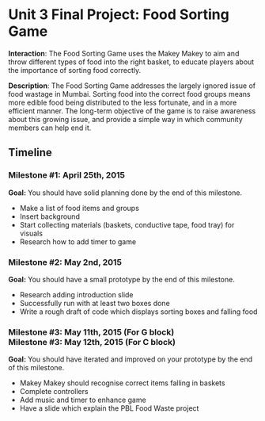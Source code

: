 <h1>Unit 3 Final Project: Food Sorting Game</h1>

<strong>Interaction</strong>: The Food Sorting Game uses the Makey Makey to aim and throw different types of food into the right basket, to educate players about the importance of sorting food correctly. 

<strong>Description</strong>: The Food Sorting Game addresses the largely ignored issue of food wastage in Mumbai. Sorting food into the correct food groups means more edible food being distributed to the less fortunate, and in a more efficient manner. The long-term objective of the game is to raise awareness about this growing issue, and provide a simple way in which community members can help end it.

<h2>Timeline</h2>

<div>
  <h3>Milestone #1: April 25th, 2015 </h3>
  <strong>Goal:</strong> You should have solid planning done by the end of this milestone.
  <ul>
    <li> Make a list of food items and groups </li>
    <li> Insert background </li>
    <li> Start collecting materials (baskets, conductive tape, food tray) for visuals </li>
    <li> Research how to add timer to game </li>
  </ul>
</div>

<p>
  <h3>Milestone #2: May 2nd, 2015 </h3>
  <strong>Goal:</strong> You should have a small prototype by the end of this milestone.
  <ul>
    <li> Research adding introduction slide </li>
    <li> Successfully run with at least two boxes done </li>
    <li> Write a rough draft of code which displays sorting boxes and falling food </li>
  </ul>
</p>

<div>
  <h3>Milestone #3: May 11th, 2015 (For G block)</br>
  Milestone #3: May 12th, 2015 (For C block) </h3>
  <strong>Goal:</strong> You should have iterated and improved on your prototype by the end of this milestone.
  <ul>
    <li> Makey Makey should recognise correct items falling in baskets </li>
    <li> Complete controllers </li>
    <li> Add music and timer to enhance game </li>
    <li> Have a slide which explain the PBL Food Waste project </li>
  </ul>
</div>
